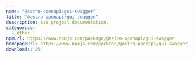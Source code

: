 ```yaml
---
name: "@astro-openapi/gui-swagger"
title: "@astro-openapi/gui-swagger"
description: See project documentation.
categories:
  - other
npmUrl: https://www.npmjs.com/package/@astro-openapi/gui-swagger
homepageUrl: https://www.npmjs.com/package/@astro-openapi/gui-swagger
downloads: 25
---
```

